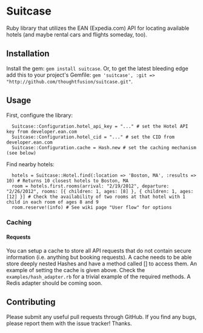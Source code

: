 Suitcase
========

Ruby library that utilizes the EAN (Expedia.com) API for locating available hotels (and maybe rental cars and flights someday, too).

Installation
------------

Install the gem: `gem install suitcase`. Or, to get the latest bleeding edge add this to your project's Gemfile: `gem 'suitcase', :git => "http://github.com/thoughtfusion/suitcase.git"`.

Usage
-----

First, configure the library:

      Suitcase::Configuration.hotel_api_key = "..." # set the Hotel API key from developer.ean.com
      Suitcase::Configuration.hotel_cid = "..." # set the CID from developer.ean.com
      Suitcase::Configuration.cache = Hash.new # set the caching mechanism (see below)

Find nearby hotels:

      hotels = Suitcase::Hotel.find(:location => 'Boston, MA', :results => 10) # Returns 10 closest hotels to Boston, MA
      room = hotels.first.rooms(arrival: "2/19/2012", departure: "2/26/2012", rooms: [{ children: 1, ages: [8] }, { children: 1, ages: [12] }] # Check the availability of two rooms at that hotel with 1 child in each room of ages 8 and 9
      room.reserve!(info) # See wiki page "User flow" for options

### Caching

#### Requests

You can setup a cache to store all API requests that do not contain secure information (i.e. anything but booking requests). A cache needs to be able store deeply nested Hashes and have a method called [] to access them. An example of setting the cache is given above. Check the `examples/hash_adapter.rb` for a trivial example of the required methods. A Redis adapter should be coming soon.


Contributing
------------
Please submit any useful pull requests through GitHub. If you find any bugs, please report them with the issue tracker! Thanks.

